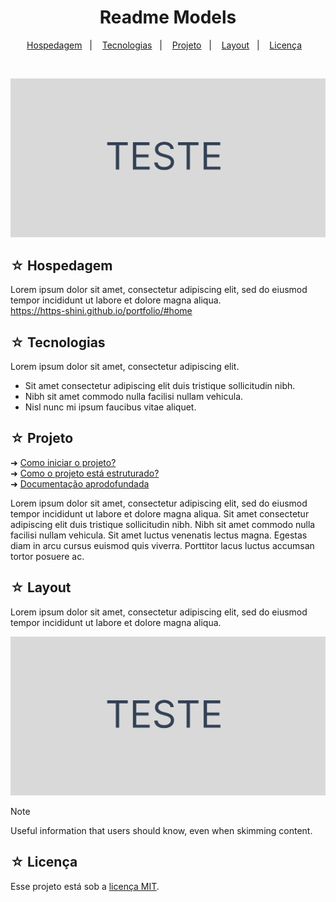 <h1 align="center">Readme Models</h1>

<p align="center">
  <a href="#-hospedagem">Hospedagem</a>&nbsp;&nbsp;&nbsp;|&nbsp;&nbsp;&nbsp;
  <a href="#-tecnologias">Tecnologias</a>&nbsp;&nbsp;&nbsp;|&nbsp;&nbsp;&nbsp;
  <a href="#-projeto">Projeto</a>&nbsp;&nbsp;&nbsp;|&nbsp;&nbsp;&nbsp;
  <a href="#-layout">Layout</a>&nbsp;&nbsp;&nbsp;|&nbsp;&nbsp;&nbsp;
  <a href="#-licença">Licença</a>&nbsp;&nbsp;&nbsp;
</p>
<br>

![Preview](./img/001.png)

## ☆ Hospedagem
Lorem ipsum dolor sit amet, consectetur adipiscing elit, sed do eiusmod tempor incididunt ut labore et dolore magna aliqua. <br>
https://https-shini.github.io/portfolio/#home

## ☆ Tecnologias
Lorem ipsum dolor sit amet, consectetur adipiscing elit.
* Sit amet consectetur adipiscing elit duis tristique sollicitudin nibh.
* Nibh sit amet commodo nulla facilisi nullam vehicula.
* Nisl nunc mi ipsum faucibus vitae aliquet.

## ☆ Projeto
➜ [Como iniciar o projeto?](/CONTRIBUTING.md) <br>
➜ [Como o projeto está estruturado?](/STRUCTURE.md) <br>
➜ [Documentação aprodofundada](/MODEL.md) 

Lorem ipsum dolor sit amet, consectetur adipiscing elit, sed do eiusmod tempor incididunt ut labore et dolore magna aliqua. Sit amet consectetur adipiscing elit duis tristique sollicitudin nibh. Nibh sit amet commodo nulla facilisi nullam vehicula. Sit amet luctus venenatis lectus magna. Egestas diam in arcu cursus euismod quis viverra. Porttitor lacus luctus accumsan tortor posuere ac.

## ☆ Layout
Lorem ipsum dolor sit amet, consectetur adipiscing elit, sed do eiusmod tempor incididunt ut labore et dolore magna aliqua.

![Preview](./img/002.png)

> [!NOTE]
> Useful information that users should know, even when skimming content.

## ☆ Licença
Esse projeto está sob a [licença MIT](/LICENSE).
